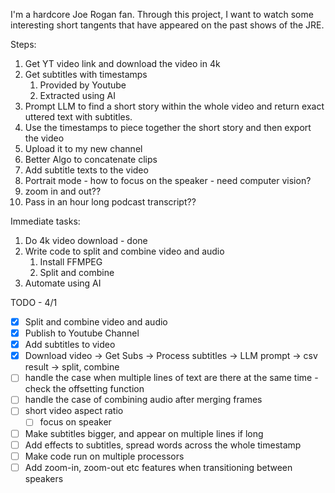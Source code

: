 I'm a hardcore Joe Rogan fan. Through this project, I want to watch some interesting short tangents that have appeared on the past shows of the JRE.

Steps:
1. Get YT video link and download the video in 4k
2. Get subtitles with timestamps
    1. Provided by Youtube
    2. Extracted using AI
3. Prompt LLM to find a short story within the whole video and return exact uttered text with subtitles.
4. Use the timestamps to piece together the short story and then export the video
5. Upload it to my new channel
6. Better Algo to concatenate clips
7. Add subtitle texts to the video
8. Portrait mode - how to focus on the speaker - need computer vision?
9. zoom in and out??
10. Pass in an hour long podcast transcript??


Immediate tasks:
1. Do 4k video download - done
2. Write code to split and combine video and audio
    1. Install FFMPEG
    2. Split and combine 
3. Automate using AI

TODO - 4/1
- [x] Split and combine video and audio
- [x] Publish to Youtube Channel
- [x] Add subtitles to video
- [x] Download video -> Get Subs -> Process subtitles -> LLM prompt -> csv result -> split, combine
- [ ] handle the case when multiple lines of text are there at the same time - check the offsetting function
- [ ] handle the case of combining audio after merging frames
- [ ] short video aspect ratio
    - [ ] focus on speaker
- [ ] Make subtitles bigger, and appear on multiple lines if long
- [ ] Add effects to subtitles, spread words across the whole timestamp
- [ ] Make code run on multiple processors
- [ ] Add zoom-in, zoom-out etc features when transitioning between speakers
